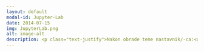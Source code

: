 ```yaml
---
layout: default
modal-id: Jupyter-Lab
date: 2014-07-15
img: JupyterLab.png
alt: image-alt
description: <p class="text-justify">Nakon obrade teme nastavnik/-ca:<ul class="text-left"><li>kreira nove sveske i manipuliše postojećim sveskama na svom repozitorijumu putem okruženja JupyterLab;</li><li>sagledava prednosti okruženja JupyterLab u odnosu na Jupyter Notebook;</li><li>sposoban/-na je da se u nastavi u potpunosti preorijentiše na JupyterLab (u udžbenicima svih izdavača je obrađen Notebook)</li></ul></p>
---
```

